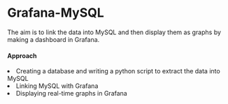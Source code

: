# Grafana-MySQL
The aim is to link the data into MySQL and then display them as graphs by making a dashboard in Grafana.

<h4>Approach</h4>
<li>Creating a database and writing a python script to extract the data into MySQL</li>
<li>Linking MySQL with Grafana</li>
<li>Displaying real-time graphs in Grafana</li>




